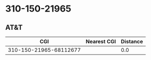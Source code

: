 # 310-150-21965
## AT&T


| CGI | Nearest CGI | Distance |
|-----|-------------|----------|
| 310-150-21965-68112677 |  | 0.0 |
